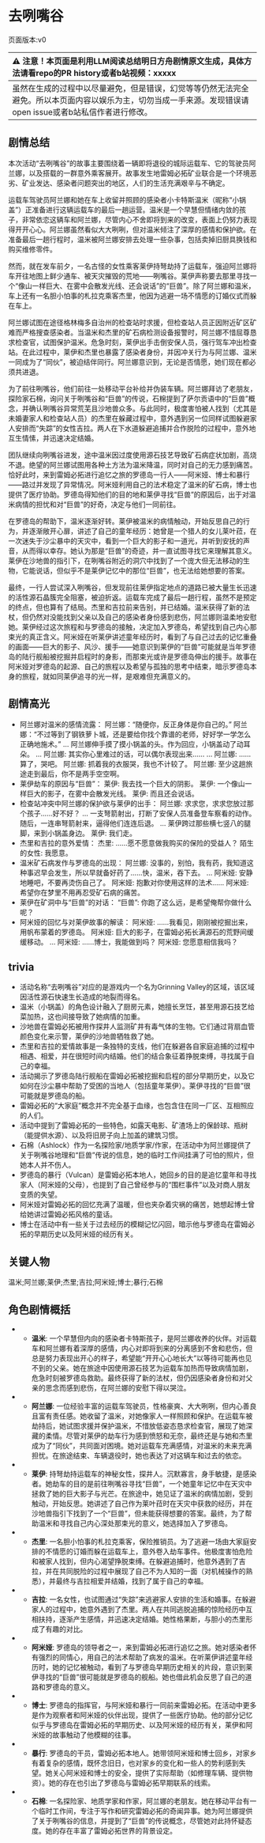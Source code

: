 # 去咧嘴谷
页面版本:v0
 

| :warning: 注意！本页面是利用LLM阅读总结明日方舟剧情原文生成，具体方法请看repo的PR history或者b站视频：xxxxx           |
|:----------------------------|
| 虽然在生成的过程中以尽量避免，但是错误，幻觉等等仍然无法完全避免。所以本页面内容以娱乐为主，切勿当成一手来源。发现错误请open issue或者b站私信作者进行修改。|



## 剧情总结
本次活动“去咧嘴谷”的故事主要围绕着一辆即将退役的城际运载车、它的驾驶员阿兰娜，以及搭载的一群意外乘客展开。故事发生地雷姆必拓矿业联合是一个环境恶劣、矿业发达、感染者问题突出的地区，人们的生活充满艰辛与不确定。

运载车驾驶员阿兰娜和她在车上收留并照顾的感染者小卡特斯温米（昵称“小锅盖”）正准备进行这辆运载车的最后一趟运营。温米是一个早慧但情绪内敛的孩子，非常依恋这辆车和阿兰娜，尽管内心不舍即将到来的改变，表面上仍努力表现得开开心心。阿兰娜虽然看似大大咧咧，但对温米倾注了深厚的感情和保护欲。在准备最后一趟行程时，温米被阿兰娜安排去处理一些杂事，包括卖掉旧厨具换钱和购买维修零件。

然而，就在发车前夕，一名古怪的女性乘客莱伊持弩劫持了运载车，强迫阿兰娜将车开往地图上鲜少通车、被天灾摧毁的荒地——咧嘴谷。莱伊声称要去那里寻找一个“像山一样巨大、在雾中会散发光线、还会说话”的“巨兽”。除了阿兰娜和温米，车上还有一名胆小怕事的札拉克乘客杰里，他因为逃避一场不情愿的订婚仪式而躲在车上。

阿兰娜试图在途径格林梅多自治州的检查站时求援，但检查站人员正因附近矿区矿难而严格搜查感染者。当温米和杰里的矿石病检测设备报警时，阿兰娜不惜屈尊恳求检查官，试图保护温米。危急时刻，莱伊出手击倒安保人员，强行驾车冲出检查站。在此过程中，莱伊和杰里也暴露了感染者身份，并因冲关行为与阿兰娜、温米一同成为了“同伙”，被迫结伴同行。阿兰娜意识到，无论是否情愿，她们现在都必须共进退。

为了前往咧嘴谷，他们前往一处移动平台补给并伪装车辆。阿兰娜拜访了老朋友，探险家石棉，询问关于咧嘴谷和“巨兽”的传说，石棉提到了萨尔贡语中的“巨兽”概念，并确认咧嘴谷异常荒芜且沙地兽众多。与此同时，极度害怕被人找到（尤其是未婚妻家人和检查站人员）的杰里在躲藏过程中，意外遇到另一位同样试图躲避家人安排而“失踪”的女性吉拉。两人在下水道躲避追捕并合作脱险的过程中，意外地互生情愫，并迅速决定结婚。

团队继续向咧嘴谷进发，途中温米因过度使用源石技艺导致矿石病症状加剧，高烧不退。绝望的阿兰娜试图用各种土方法为温米降温，同时对自己的无力感到痛苦。恰好此时，来到雷姆必拓进行追忆之旅的罗德岛一行人——阿米娅、博士和暴行——路过并发现了异常情况。阿米娅利用自己的法术稳定了温米的矿石病，博士也提供了医疗协助。罗德岛得知他们的目的地和莱伊寻找“巨兽”的原因后，出于对温米病情的担忧和对“巨兽”的好奇，决定与他们一同前往。

在罗德岛的帮助下，温米逐渐好转。莱伊被温米的病情触动，开始反思自己的行为，并逐渐敞开心扉，讲述了自己的童年经历：她曾是一个猎人的女儿莱叶菈，在一次迷失于沙尘暴中的天灾中，看到一个巨大的影子和一道光，并听到安抚的声音，从而得以幸存。她认为那是“巨兽”的奇迹，并一直试图寻找它来理解其意义。莱伊在沙地兽的指引下，在咧嘴谷附近的洞穴中找到了一个庞大但无法移动的生物，它能说话，但似乎不是莱伊记忆中的那位“巨兽”，也无法给她想要的答案。

最终，一行人尝试深入咧嘴谷，但发现前往莱伊指定地点的道路已被大量生长迅速的活性源石晶簇完全阻塞，被迫折返。运载车完成了最后一趟行程，虽然不是预定的终点，但也算有了结局。杰里和吉拉前来告别，并已结婚。温米获得了新的法杖，但仍然对没能找到父亲以及自己的感染者身份感到悲伤，阿兰娜则温柔地安慰她。莱伊经过这次旅程和与罗德岛的接触，决定加入罗德岛，希望找到自己内心那束光的真正含义。阿米娅在听莱伊讲述童年经历时，看到了与自己过去的记忆重叠的画面——巨大的影子、风沙、援手——她意识到莱伊的“巨兽”可能就是当年罗德岛的陆行舰船被挖掘并启程时的身影，而那束光或许是罗德岛伸出的援手。故事在阿米娅对罗德岛的起源、自己的旅程以及希望与孤独的思考中结束，暗示罗德岛本身的旅程，就如同莱伊追寻的光一样，是艰难但充满意义的。
## 剧情高光
*   阿兰娜对温米的感情流露：
    阿兰娜：“随便你，反正身体是你自己的。”
    阿兰娜：“不过等到了钢铁萝卜城，还是要给你找个靠谱的老师，好好学一学怎么正确地施术。”
    ...
    阿兰娜伸手摸了摸小锅盖的头。作为回应，小锅盖动了动耳朵。
    ...
    阿兰娜: 其实你心里难过的话，可以偶尔表现出来......
    ...
    阿兰娜: ......算了，哭吧。
    阿兰娜: 抓着我的衣服哭，我也不计较了。
    阿兰娜: 至少这趟旅途走到最后，你不是两手空空啊。
*   莱伊劫车的原因与“巨兽”：
    莱伊: 我去找一个巨大的阴影。
    莱伊: 一个像山一样巨大的影子，在雾中会散发光线。
    莱伊: 而且还会说话。
*   检查站冲突中阿兰娜的保护欲与莱伊的出手：
    阿兰娜: 求求您，求求您放过那个孩子......好不好？
    ...
    一支弩箭射出，打断了安保人员准备登车察看的动作。
    随后，一连串弩箭射来，逼得他们连连后退。
    ...
    莱伊跨过那些横七竖八的腿脚，来到小锅盖身边。
    莱伊: 我们走。
*   杰里和吉拉的意外爱情：
    杰里: ......愿不愿意做我购买的保险的受益人？
    陌生的女性: 我愿意。
*   温米矿石病发作与罗德岛的出现：
    阿兰娜: 没事的，别怕，我有药，我知道这种事迟早会发生，所以早就备好药了......快，温米，吞下去。
    ...
    阿米娅: 安静地睡吧，不要再烫伤自己了。
    阿米娅: 抱歉对你使用这样的法术......
    阿米娅: 希望你在梦里不用再忍受矿石病的痛苦。
*   莱伊在矿洞中与“巨兽”的对话：
    “巨兽”: 你跑了这么远，是希望俺帮你做什么呢？
*   阿米娅的回忆与对莱伊故事的解读：
    阿米娅: ......我看见，刚刚被挖掘出来，用帆布蒙着的罗德岛。
    阿米娅: 巨大的影子，在雷姆必拓长满源石的荒野间缓缓移动。
    ...
    阿米娅: ......博士，我能做到吗？
    阿米娅: 您愿意相信我吗？
## trivia
*   活动名称“去咧嘴谷”对应的是游戏内一个名为Grinning Valley的区域，该区域因活性源石快速生长造成的地裂而得名。
*   温米（小锅盖）的角色设计融入了厨房元素，她擅长烹饪，甚至用源石技艺给菜加热，这也间接导致了她病情的加重。
*   沙地兽在雷姆必拓被用作探井人监测矿井有毒气体的生物。它们通过背扇血管颜色变化来示警，莱伊的沙地兽牺牲救了她。
*   杰里和吉拉的爱情故事是一条独特的支线，他们在躲避各自家庭追捕的过程中相遇、相爱，并在很短时间内结婚。他们的结合象征着挣脱束缚，寻找属于自己的幸福。
*   活动揭示了罗德岛陆行舰船在雷姆必拓被挖掘和启程的部分早期历史，以及它如何在沙尘暴中帮助了受困的当地人（包括童年莱伊）。莱伊寻找的“巨兽”很可能就是罗德岛的船。
*   雷姆必拓的“大家庭”概念并不完全基于血缘，也包含住在同一厂区、互相照应的人们。
*   活动中提到了雷姆必拓的一些特色，如露天电影、矿渣场上的保龄球、瓶树（能提供水源）、以及将旧房子向上加盖的建筑习惯。
*   石棉（Ashlock）作为一名探险家/地质学家/作家，在活动中为阿兰娜提供了关于咧嘴谷地理和“巨兽”传说的信息，她的临时工作间挂满了可怕的照片，但她本人并不伤人。
*   罗德岛的暴行（Vulcan）是雷姆必拓本地人，她回乡的目的是追忆童年和寻找家人（阿米娅的父母），也提到了自己曾经参与的“围栏事件”以及对商人朋友变质的失望。
*   阿米娅对雷姆必拓的回忆充满了温暖，但也夹杂着灾祸的痛苦，她想起博士曾给她讲过雷姆必拓风格的童话。
*   博士在活动中有一些关于过去经历的模糊记忆闪回，暗示他与罗德岛在雷姆必拓的早期历史以及阿米娅的经历有关。
## 关键人物
温米;阿兰娜;莱伊;杰里;吉拉;阿米娅;博士;暴行;石棉
## 角色剧情概括
-   *   **温米**: 一个早慧但内向的感染者卡特斯孩子，是阿兰娜收养的伙伴。对运载车和阿兰娜有着深厚的感情，内心对即将到来的分离感到不舍和悲伤，但总是努力表现出开心的样子，希望能“开开心心地长大”以等待可能再也见不到的父亲。她在旅途中因使用源石技艺为运载车加热而导致病情加剧，危急时刻被罗德岛救助。最终获得了新的法杖，但仍因感染者身份和对父亲的思念而感到悲伤，在阿兰娜的安慰下得以哭泣。
-   *   **阿兰娜**: 一位经验丰富的运载车驾驶员，性格豪爽、大大咧咧，但内心善良且富有责任感。她收留了温米，对她像家人一样照顾和保护。在运载车被劫持后，她试图求援并保护温米，不惜放低姿态恳求检查官，展现了她深藏的柔情。尽管对莱伊的劫车行为感到愤怒和无奈，最终还是与她和杰里成为了“同伙”，共同面对困境。她对运载车充满感情，对温米的未来充满担忧。在旅途结束、车辆退役时，她也表达了对这辆车和过去的依恋。
-   *   **莱伊**: 持弩劫持运载车的神秘女性，探井人。沉默寡言，身手敏捷，是感染者。她劫车的目的是前往咧嘴谷寻找“巨兽”，一个她童年记忆中在天灾中拯救了她的巨大影子与光芒。在旅途中，她见证了温米的病情加剧，受到触动，开始反思。她讲述了自己作为莱叶菈时在天灾中获救的经历，并在沙地兽指引下找到了一个“巨兽”，但未能获得想要的答案。最终，为了帮助温米和寻找自己内心深处那束光的意义，她选择加入了罗德岛。
-   *   **杰里**: 一名胆小怕事的札拉克乘客，保险推销员。为了逃避一场由大家庭安排的不情愿的订婚而躲在运载车上，意外卷入劫车事件。他极度害怕危险和被家人找到，但内心渴望挣脱束缚。在躲避追捕时，他意外遇到了吉拉，并在共同脱险的过程中展现了自己不为人知的一面（对机械操作的熟悉），并最终与吉拉相爱并结婚，找到了属于自己的幸福。
-   *   **吉拉**: 一名女性，也试图通过“失踪”来逃避家人安排的生活和婚事。在躲避家人的过程中，她意外遇到了杰里。两人在共同逃脱追捕的惊险经历中互相扶持，逐渐产生感情，并迅速决定结婚。她性格果断，与胆小的杰里形成了有趣的对比。
-   *   **阿米娅**: 罗德岛的领导者之一，来到雷姆必拓进行追忆之旅。她对感染者怀有强烈的同情心，用自己的法术帮助了病发的温米。在听莱伊讲述童年经历时，她的记忆被触动，看到了与罗德岛早期历史相关的片段，意识到莱伊寻找的“巨兽”很可能就是罗德岛的舰船。她也借此机会反思了自己的道路和罗德岛的意义。
-   *   **博士**: 罗德岛的指挥官，与阿米娅和暴行一同前来雷姆必拓。在活动中更多是作为观察者和阿米娅的伙伴出现，提供了一些医疗协助。他的部分记忆似乎与罗德岛在雷姆必拓的早期历史、以及阿米娅的经历有关，莱伊和阿米娅的故事触动了他模糊的往事。
-   *   **暴行**: 罗德岛的干员，雷姆必拓本地人。她带领阿米娅和博士回乡，对家乡有着复杂的感情，既怀念旧日，也对家乡的变化和一些人的势利感到失望。她关心阿米娅和博士的安全，提供了实际帮助（如修理车辆、提供物资）。她的存在也引出了罗德岛与雷姆必拓早期联系的线索。
-   *   **石棉**: 一名探险家、地质学家和作家，阿兰娜的老朋友。她在移动平台有一个临时工作间，专注于写作和研究雷姆必拓的奇闻异事。她为阿兰娜提供了关于咧嘴谷的信息，并提到了“巨兽”的传说概念，尽管她对此持怀疑态度。她的存在丰富了雷姆必拓世界的背景设定。